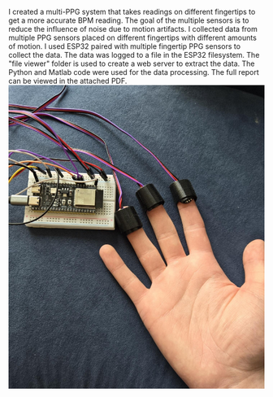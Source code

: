 I created a multi-PPG system that takes readings on different fingertips to get a
more accurate BPM reading. The goal of the multiple sensors is to reduce the influence of noise
due to motion artifacts. I collected data from multiple PPG sensors placed on different
fingertips with different amounts of motion. I used ESP32 paired with multiple fingertip PPG sensors to collect the data. The data was logged to a file in the ESP32 filesystem.  The "file viewer" folder is used to create a web server to extract the data. The Python and Matlab code were used for the data processing. The full report can be viewed in the attached PDF.
<img src="./0.jpg" alt="Photo of Device" style="width:600px;"/>